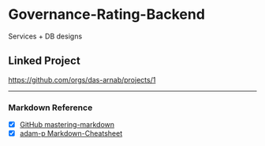 # Governance-Rating-Backend
Services + DB designs

## Linked Project
https://github.com/orgs/das-arnab/projects/1


----
### Markdown Reference
- [x] [GitHub mastering-markdown](https://guides.github.com/features/mastering-markdown/)
- [x] [adam-p Markdown-Cheatsheet](https://github.com/adam-p/markdown-here/wiki/Markdown-Cheatsheet)
